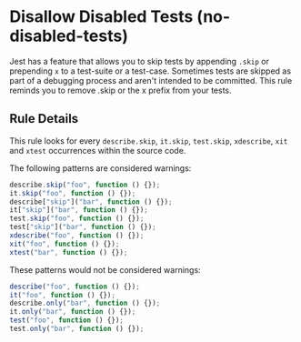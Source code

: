 # Disallow Disabled Tests (no-disabled-tests)

Jest has a feature that allows you to skip tests by appending `.skip` or prepending `x` to a test-suite or a test-case.
Sometimes tests are skipped as part of a debugging process and aren't intended to be committed. This rule reminds you to remove .skip or the x prefix from your tests.

## Rule Details

This rule looks for every `describe.skip`, `it.skip`, `test.skip`, `xdescribe`, `xit` and `xtest` occurrences within the source code.

The following patterns are considered warnings:

```js
describe.skip("foo", function () {});
it.skip("foo", function () {});
describe["skip"]("bar", function () {});
it["skip"]("bar", function () {});
test.skip("foo", function () {});
test["skip"]("bar", function () {});
xdescribe("foo", function () {});
xit("foo", function () {});
xtest("bar", function () {});
```

These patterns would not be considered warnings:

```js
describe("foo", function () {});
it("foo", function () {});
describe.only("bar", function () {});
it.only("bar", function () {});
test("foo", function () {});
test.only("bar", function () {});
```
